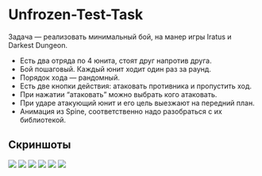 # Unfrozen-Test-Task
Задача — реализовать минимальный бой, на манер игры Iratus и Darkest Dungeon.
- Есть два отряда по 4 юнита, стоят друг напротив друга.
- Бой пошаговый. Каждый юнит ходит один раз за раунд.
- Порядок хода — рандомный.
- Есть две кнопки действия: атаковать противника и пропустить ход.
- При нажатии “атаковать” можно выбрать кого атаковать.
- При ударе атакующий юнит и его цель выезжают на передний план.
- Анимация из Spine, соответственно надо разобраться с их библиотекой.

## Скриншоты
![](https://github.com/filippov-code/ImagesForREADME/blob/main/UnfrozenTestTask/1.PNG)
![](https://github.com/filippov-code/ImagesForREADME/blob/main/UnfrozenTestTask/2.PNG)
![](https://github.com/filippov-code/ImagesForREADME/blob/main/UnfrozenTestTask/3.PNG)
![](https://github.com/filippov-code/ImagesForREADME/blob/main/UnfrozenTestTask/4.PNG)
![](https://github.com/filippov-code/ImagesForREADME/blob/main/UnfrozenTestTask/5.PNG)
![](https://github.com/filippov-code/ImagesForREADME/blob/main/UnfrozenTestTask/6.PNG)
